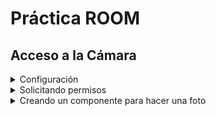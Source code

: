 # Práctica ROOM

## Acceso a la Cámara

<details>
<summary>Configuración</summary>

Para acceder a la cámara y hacer una fotografía se ha de pedir permisos. Recordar añadir al fichero
Manifest los permisos oportunos:

```xml

<uses-permission android:name="android.permission.CAMERA" />
<uses-feature
android:name="android.hardware.camera" android:required="false" />

```

También es necesario establecer un proveedor de recursos, en este caso de ficheros, para ello añadir
a la aplicación en el fichero Manifest
la siguiente entrada

```xml

<provider android:authorities="${applicationId}.fileprovider" android:exported="false"
    android:grantUriPermissions="true" android:name="androidx.core.content.FileProvider">
    <meta-data android:name="android.support.FILE_PROVIDER_PATHS"
        android:resource="@xml/file_paths" />
</provider>

```

En el que se indica que los ficheros de este proveedor se definen en @xml/file_paths (en la carpeta
res), cuyo contenido es:

```xml
<?xml version="1.0" encoding="utf-8"?>
<paths>
    <files-path name="images" path="images/" />
    <cache-path name="cache" path="." />

</paths>
```

Definiendo las rutas para almacenar las imágenes y para que la imagen se realice en la caché

</details>

<details>
<summary>Solicitando permisos</summary>


El uso de la cámara solicita permisos cada vez que se desee utilizar, para ello se crea un contrato
solicitando permisos

``` Kotlin

 val permissionLauncher =
            rememberLauncherForActivityResult(ActivityResultContracts.RequestPermission()) { permissionGranted ->
                if (permissionGranted) {
                    //si se tiene permisos se abre la cámara, pasando la uri en la
                    //que se depositará el jpg
                    val dir = File(contexto.cacheDir, "images").apply { if (!exists()) mkdirs() }
                    val f = File(dir, "photo_${System.currentTimeMillis()}.jpg")
                     photoUri.value = FileProvider.getUriForFile(contexto, "com.example.camara.fileprovider", f)
                    cameraLauncher.launch(photoUri.value)
                } else {
                    Toast.makeText(contexto, "Permisos no concedidos", Toast.LENGTH_LONG)

                }
            }
```
Si se tiene permiso, se abre la actividad externa que proporciona el sistema operativo, definiendo el contrato:

```Kotlin
 val cameraLauncher =
            rememberLauncherForActivityResult(ActivityResultContracts.TakePicture()) { isImageSaved ->
                //se ha almacenado la imagen en
                if (isImageSaved) {
                    //se ejecuta la lambda, pasando como parámetro la uri en la que se ha almacenado
                    //la imagen
                    onImageSelected(photoUri.value)
                } else {
                    Toast.makeText(contexto, "Ha ocurrido un fallo, puede ser por el proveedor de ficheros", Toast.LENGTH_LONG)

                }
            }
```
</details>
<details>
<summary> Creando un componente para hacer una foto</summary>


Se crea un componete al que se le pasa:

- Contexto: Necesario para poder acceder al proveedor, de tipo context
- Modififier: Para el aspecto
- onImageSelected: Función lambda que se ejecuta al seleccionar la imagen, pasando la uri

``` kotlin

@Composable
fun CameraPhoto(contexto: Context, modifier: Modifier, onImageSelected:(Uri)->Unit) {
    var photoUri= remember { mutableStateOf<Uri>(Uri.parse("")) }
    Column(modifier = modifier) {
        val cameraLauncher =
            rememberLauncherForActivityResult(ActivityResultContracts.TakePicture()) { isImageSaved ->
                //se ha almacenado la imagen en
                if (isImageSaved) {
                    //se ejecuta la lambda, pasando como parámetro la uri en la que se ha almacenado
                    //la imagen
                    onImageSelected(photoUri.value)
                } else {
                    Toast.makeText(contexto, "Ha ocurrido un fallo, puede ser por el proveedor de ficheros", Toast.LENGTH_LONG)
                }
            }
        val permissionLauncher =
            rememberLauncherForActivityResult(ActivityResultContracts.RequestPermission()) { permissionGranted ->
                if (permissionGranted) {
                    //val dir = File(contexto.filesDir, "images").apply { if (!exists()) mkdirs() }
                    val dir = File(contexto.cacheDir, "images").apply { if (!exists()) mkdirs() }

                    val f = File(dir, "photo_${System.currentTimeMillis()}.jpg")
                     photoUri.value = FileProvider.getUriForFile(contexto, "com.example.camara.fileprovider", f)

                    cameraLauncher.launch(photoUri.value)

                } else {

                    Toast.makeText(contexto, "Permisos no concedidos", Toast.LENGTH_LONG)

                }
            }
        Button(onClick = {
            permissionLauncher.launch(android.Manifest.permission.CAMERA)
            //cameraLauncher.launch(photoUri)
        }, modifier = Modifier) {
                       androidx.compose.material3.Icon(
                imageVector = Icons.Filled.PhotoCamera,
                contentDescription = "Hacer fotografía",
            )
        }
    }
}

```

</details>